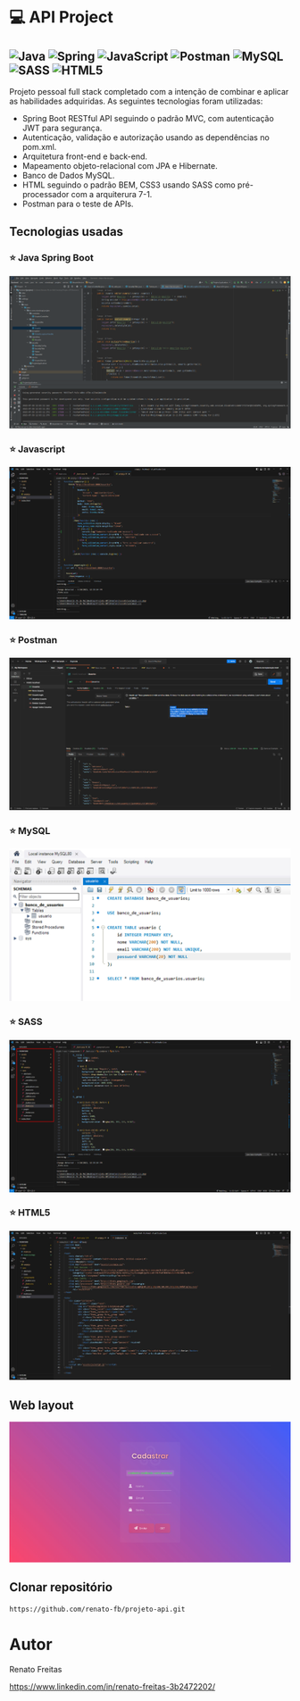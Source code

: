 # 💻 API Project

## ![Java](https://img.shields.io/badge/java-%23ED8B00.svg?style=for-the-badge&logo=openjdk&logoColor=white) ![Spring](https://img.shields.io/badge/spring-%236DB33F.svg?style=for-the-badge&logo=spring&logoColor=white) ![JavaScript](https://img.shields.io/badge/javascript-%23323330.svg?style=for-the-badge&logo=javascript&logoColor=%23F7DF1E) ![Postman](https://img.shields.io/badge/Postman-FF6C37?style=for-the-badge&logo=postman&logoColor=white) ![MySQL](https://img.shields.io/badge/mysql-%2300f.svg?style=for-the-badge&logo=mysql&logoColor=white) ![SASS](https://img.shields.io/badge/SASS-hotpink.svg?style=for-the-badge&logo=SASS&logoColor=white) ![HTML5](https://img.shields.io/badge/html5-%23E34F26.svg?style=for-the-badge&logo=html5&logoColor=white)


Projeto pessoal full stack completado com a intenção de combinar e aplicar as habilidades adquiridas. As seguintes tecnologias foram utilizadas:
- Spring Boot RESTful API seguindo o padrão MVC, com autenticação JWT para segurança.
- Autenticação, validação e autorização usando as dependências no pom.xml.
- Arquitetura front-end e back-end.
- Mapeamento objeto-relacional com JPA e Hibernate.
- Banco de Dados MySQL.
- HTML seguindo o padrão BEM, CSS3 usando SASS como pré-processador com a arquiterura 7-1.
- Postman para o teste de APIs.

## Tecnologias usadas
### ⭐ Java Spring Boot
![Layout](https://github.com/renato-fb/assets/blob/main/projeto-api/intellij.png)
### ⭐ Javascript
![Layout2](https://github.com/renato-fb/assets/blob/main/projeto-api/js.png)
### ⭐ Postman
![Layout3](https://github.com/renato-fb/assets/blob/main/projeto-api/postman.png)
### ⭐ MySQL
![Layout3](https://github.com/renato-fb/assets/blob/main/projeto-api/mysql.jpg)
### ⭐ SASS
![Layout3](https://github.com/renato-fb/assets/blob/main/projeto-api/sass.png)
### ⭐ HTML5
![Layout3](https://github.com/renato-fb/assets/blob/main/projeto-api/html.jpg)

## Web layout
![Layout3](https://github.com/renato-fb/assets/blob/main/projeto-api/page.jpg)


## Clonar repositório

```
https://github.com/renato-fb/projeto-api.git
```

# Autor
Renato Freitas

https://www.linkedin.com/in/renato-freitas-3b2472202/


